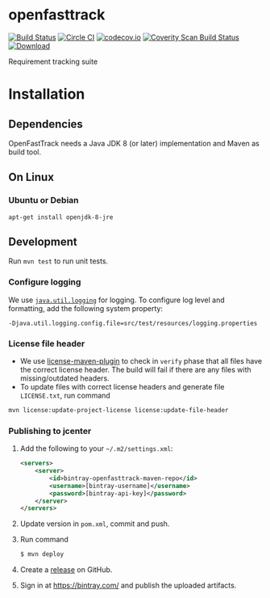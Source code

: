 # openfasttrack

[![Build Status](https://travis-ci.org/hamstercommunity/openfasttrack.svg)](https://travis-ci.org/hamstercommunity/openfasttrack)
[![Circle CI](https://circleci.com/gh/hamstercommunity/openfasttrack.svg?style=svg)](https://circleci.com/gh/hamstercommunity/openfasttrack)
[![codecov.io](https://codecov.io/github/hamstercommunity/openfasttrack/coverage.svg?branch=master)](https://codecov.io/github/hamstercommunity/openfasttrack?branch=master)
[![Coverity Scan Build Status](https://scan.coverity.com/projects/7509/badge.svg)](https://scan.coverity.com/projects/hamstercommunity-openfasttrack)
[![Download](https://api.bintray.com/packages/kaklakariada/maven/openfasttrack/images/download.svg)](https://bintray.com/kaklakariada/maven/openfasttrack/_latestVersion)

Requirement tracking suite

# Installation

## Dependencies

OpenFastTrack needs a Java JDK 8 (or later) implementation and Maven as build tool.

## On Linux

### Ubuntu or Debian

    apt-get install openjdk-8-jre

## Development

Run `mvn test` to run unit tests.

### Configure logging

We use [`java.util.logging`](https://docs.oracle.com/javase/8/docs/technotes/guides/logging/overview.html) for logging. To configure log level and formatting, add the following system property:
```
-Djava.util.logging.config.file=src/test/resources/logging.properties
```

### License file header

* We use [license-maven-plugin](http://www.mojohaus.org/license-maven-plugin) to check in `verify` phase that all files have the correct license header. The build will fail if there are any files with missing/outdated headers.
* To update files with correct license headers and generate file `LICENSE.txt`, run command
```bash
mvn license:update-project-license license:update-file-header
```

### Publishing to jcenter

1. Add the following to your `~/.m2/settings.xml`:

	```xml
	<servers>
		<server>
			<id>bintray-openfasttrack-maven-repo</id>
			<username>[bintray-username]</username>
			<password>[bintray-api-key]</password>
		</server>
	</servers>
	```

2. Update version in `pom.xml`, commit and push.
3. Run command

	```bash
	$ mvn deploy
	```

4. Create a [release](https://github.com/hamstercommunity/openfasttrack/releases) on GitHub.
5. Sign in at https://bintray.com/ and publish the uploaded artifacts.